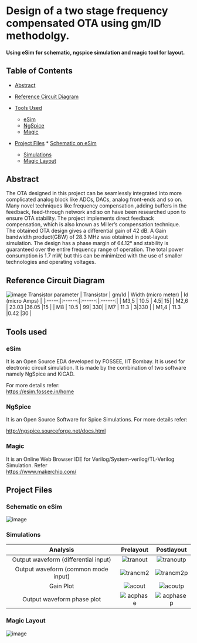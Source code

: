 # Design of a two stage frequency compensated OTA using gm/ID methodolgy.
####  Using eSim for schematic, ngspice simulation and magic tool for layout.

## Table of Contents

* [Abstract](#Abstract)
* [Reference Circuit Diagram](#Reference-Circuit-Diagram)
* [Tools Used](#Tools-Used)
	* [eSim](#eSim)
	* [NgSpice](#NgSpice)
	* [Magic](#Magic)

* [Project Files](#Project-Files)
        * [Schematic on eSim](#Schematic-on-eSim)
	* [Simulations](#Simulations)
	* [Magic Layout](#Magic-Layout)


## Abstract

The OTA designed in this project can be seamlessly integrated into more complicated
analog block like ADCs, DACs, analog front-ends and so on. Many novel techniques like frequency compensation ,adding buffers in the feedback, feed-through network and so on have been researched upon to ensure OTA stability. The project implements direct feedback compensation, which is also known as Miller’s compensation technique. The obtained OTA design gives a differential gain of 42 dB. A Gain bandwidth product(GBW) of 28.3 MHz was obtained in post-layout simulation. The design has a phase margin of 64.12° and stability is guaranteed over the entire frequency range of operation. The total power consumption is 1.7 mW, but this can be minimized with the use of smaller technologies and operating voltages.
## Reference Circuit Diagram
![image](https://user-images.githubusercontent.com/96485068/190205704-28299a69-d842-420f-bf13-7c5722b98c3a.png)
Transistor parameter
| Transistor | gm/Id | Width (micro meter) | Id (micro Amps) |
|:-----:|:------:|:------:|:------:|
| M3,5	|  10.5	| 4.5| 15|
| M2,6   |  23.03   |36.05 |15 |
| M8   |  10.5  | 99| 330|
| M7 |  11.3   | 3|330 |
| M1,4  |  11.3  |0.42 |30 |

## Tools used
### eSim

It is an Open Source EDA developed by FOSSEE, IIT Bombay. It is used for electronic circuit simulation. It is made by the combination of two software namely NgSpice and KiCAD.

For more details refer:
</br>
https://esim.fossee.in/home

### NgSpice
It is an Open Source Software for Spice Simulations. For more details refer:

http://ngspice.sourceforge.net/docs.html

### Magic
It is an Online Web Browser IDE for Verilog/System-verilog/TL-Verilog Simulation. Refer
</br> https://www.makerchip.com/
## Project Files
### Schematic on eSim
![image](https://user-images.githubusercontent.com/96485068/190372496-e386c49f-87a9-45f7-b906-bf20354fcc87.png)

### Simulations


|Analysis| Prelayout |Postlayout |
|:-----:|:-----:|:------:|
|Output waveform (differential input)|![tranout](https://user-images.githubusercontent.com/96485068/190374441-f5445593-f245-461c-86b0-a4b6cd68f6b1.jpg)| ![tranoutp](https://user-images.githubusercontent.com/96485068/190202488-7d307ef7-7b36-4d17-8219-2f7251b0afa4.jpg)	|
|Output waveform (common mode input)| ![trancm2](https://user-images.githubusercontent.com/96485068/190374175-ebf6e3c2-1bff-415b-a3a2-a973a37bb0cb.jpg)|  ![trancm2p](https://user-images.githubusercontent.com/96485068/190203031-d347076d-44a6-40d1-b497-84a004a41adb.jpg) |
|Gain Plot| ![acout](https://user-images.githubusercontent.com/96485068/190375279-be0df136-12c7-4caf-954f-67ba2f509f4c.jpg) | ![acoutp](https://user-images.githubusercontent.com/96485068/190203643-bb3716be-3fa9-4dab-8815-abc5c693e714.jpg)   |
|Output waveform phase plot|![acphase](https://user-images.githubusercontent.com/96485068/190375621-39b0e234-fa2c-4509-8fbe-1e7c851b5b5c.jpg) |  ![acphasep](https://user-images.githubusercontent.com/96485068/190203972-333cd82a-89cf-4bf3-afe7-658fe2983561.jpg) |





### Magic Layout
![image](https://user-images.githubusercontent.com/96485068/190201225-8154ed62-c1d9-44e3-be8c-d01f9035590b.png)




